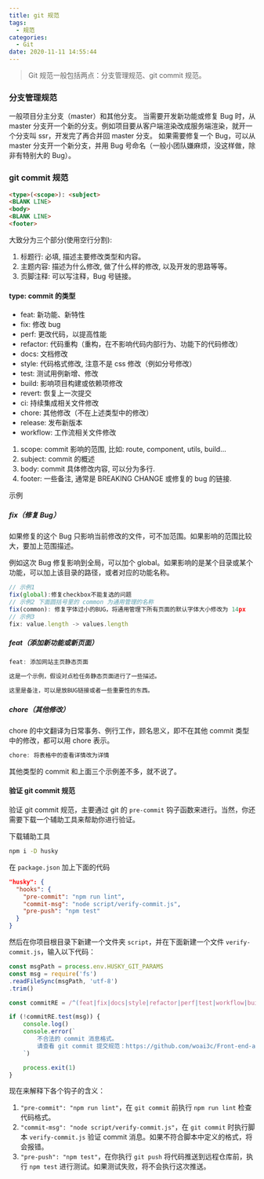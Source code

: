```yaml
---
title: git 规范
tags:
  - 规范
categories:
  - Git
date: 2020-11-11 14:55:44
---
```


> Git 规范一般包括两点：分支管理规范、git commit 规范。

### 分支管理规范

一般项目分主分支（master）和其他分支。
当需要开发新功能或修复 Bug 时，从 master 分支开一个新的分支。例如项目要从客户端渲染改成服务端渲染，就开一个分支叫 ssr，开发完了再合并回 master 分支。
如果需要修复一个 Bug，可以从 master 分支开一个新分支，并用 Bug 号命名（一般小团队嫌麻烦，没这样做，除非有特别大的 Bug）。

### git commit 规范

```md
<type>(<scope>): <subject>
<BLANK LINE>
<body>
<BLANK LINE>
<footer>
```

大致分为三个部分(使用空行分割):

1. 标题行: 必填, 描述主要修改类型和内容。
2. 主题内容: 描述为什么修改, 做了什么样的修改, 以及开发的思路等等。
3. 页脚注释: 可以写注释，Bug 号链接。

#### type: commit 的类型

- feat: 新功能、新特性
- fix: 修改 bug
- perf: 更改代码，以提高性能
- refactor: 代码重构（重构，在不影响代码内部行为、功能下的代码修改）
- docs: 文档修改
- style: 代码格式修改, 注意不是 css 修改（例如分号修改）
- test: 测试用例新增、修改
- build: 影响项目构建或依赖项修改
- revert: 恢复上一次提交
- ci: 持续集成相关文件修改
- chore: 其他修改（不在上述类型中的修改）
- release: 发布新版本
- workflow: 工作流相关文件修改

1. scope: commit 影响的范围, 比如: route, component, utils, build...
2. subject: commit 的概述
3. body: commit 具体修改内容, 可以分为多行.
4. footer: 一些备注, 通常是 BREAKING CHANGE 或修复的 bug 的链接.

示例

##### fix（修复 Bug）

如果修复的这个 Bug 只影响当前修改的文件，可不加范围。如果影响的范围比较大，要加上范围描述。

例如这次 Bug 修复影响到全局，可以加个 global。如果影响的是某个目录或某个功能，可以加上该目录的路径，或者对应的功能名称。

```js
// 示例1
fix(global):修复checkbox不能复选的问题
// 示例2 下面圆括号里的 common 为通用管理的名称
fix(common): 修复字体过小的BUG，将通用管理下所有页面的默认字体大小修改为 14px
// 示例3
fix: value.length -> values.length
```

##### feat（添加新功能或新页面）

```js
feat: 添加网站主页静态页面

这是一个示例，假设对点检任务静态页面进行了一些描述。

这里是备注，可以是放BUG链接或者一些重要性的东西。
```

##### chore（其他修改）

chore 的中文翻译为日常事务、例行工作，顾名思义，即不在其他 commit 类型中的修改，都可以用 chore 表示。

```js
chore: 将表格中的查看详情改为详情
```

其他类型的 commit 和上面三个示例差不多，就不说了。

#### 验证 git commit 规范

验证 git commit 规范，主要通过 git 的 `pre-commit` 钩子函数来进行。当然，你还需要下载一个辅助工具来帮助你进行验证。

下载辅助工具

```sh
npm i -D husky
```

在 `package.json` 加上下面的代码

```json
"husky": {
  "hooks": {
    "pre-commit": "npm run lint",
    "commit-msg": "node script/verify-commit.js",
    "pre-push": "npm test"
  }
}
```

然后在你项目根目录下新建一个文件夹 `script`，并在下面新建一个文件 `verify-commit.js`，输入以下代码：

```js
const msgPath = process.env.HUSKY_GIT_PARAMS
const msg = require('fs')
.readFileSync(msgPath, 'utf-8')
.trim()

const commitRE = /^(feat|fix|docs|style|refactor|perf|test|workflow|build|ci|chore|release|workflow)(\(.+\))?: .{1,50}/

if (!commitRE.test(msg)) {
    console.log()
    console.error(`
        不合法的 commit 消息格式。
        请查看 git commit 提交规范：https://github.com/woai3c/Front-end-articles/blob/master/git%20commit%20style.md
    `)

    process.exit(1)
}
```

现在来解释下各个钩子的含义：

1. `"pre-commit": "npm run lint"`，在 `git commit` 前执行 `npm run lint` 检查代码格式。
2. `"commit-msg": "node script/verify-commit.js"`，在 `git commit` 时执行脚本 `verify-commit.js` 验证 commit 消息。如果不符合脚本中定义的格式，将会报错。
3. `"pre-push": "npm test"`，在你执行 `git push` 将代码推送到远程仓库前，执行 `npm test` 进行测试。如果测试失败，将不会执行这次推送。
